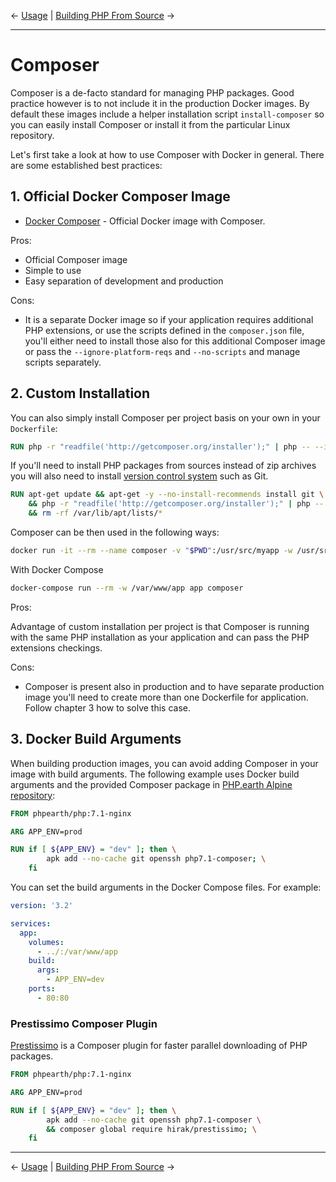 &larr; [Usage](02-usage.md) | [Building PHP From Source](04-php.md) &rarr;

---

# Composer

Composer is a de-facto standard for managing PHP packages. Good practice however
is to not include it in the production Docker images. By default these images
include a helper installation script `install-composer` so you can easily install
Composer or install it from the particular Linux repository.

Let's first take a look at how to use Composer with Docker in general. There are
some established best practices:

## 1. Official Docker Composer Image

* [Docker Composer](https://hub.docker.com/_/composer/) - Official Docker image
  with Composer.

Pros:

* Official Composer image
* Simple to use
* Easy separation of development and production

Cons:

* It is a separate Docker image so if your application requires additional PHP
  extensions, or use the scripts defined in the `composer.json` file, you'll
  either need to install those also for this additional Composer image or pass
  the `--ignore-platform-reqs` and `--no-scripts` and manage scripts separately.

## 2. Custom Installation

You can also simply install Composer per project basis on your own in your
`Dockerfile`:

```Dockerfile
RUN php -r "readfile('http://getcomposer.org/installer');" | php -- --install-dir=/usr/bin/ --filename=composer
```

If you'll need to install PHP packages from sources instead of zip archives you
will also need to install
[version control system](https://getcomposer.org/doc/00-intro.md#system-requirements)
such as Git.

```Dockerfile
RUN apt-get update && apt-get -y --no-install-recommends install git \
    && php -r "readfile('http://getcomposer.org/installer');" | php -- --install-dir=/usr/bin/ --filename=composer \
    && rm -rf /var/lib/apt/lists/*
```

Composer can be then used in the following ways:

```bash
docker run -it --rm --name composer -v "$PWD":/usr/src/myapp -w /usr/src/myapp php-app composer
```

With Docker Compose

```bash
docker-compose run --rm -w /var/www/app app composer
```

Pros:

Advantage of custom installation per project is that Composer is running with the
same PHP installation as your application and can pass the PHP extensions checkings.

Cons:

* Composer is present also in production and to have separate production image
  you'll need to create more than one Dockerfile for application. Follow chapter
  3 how to solve this case.

## 3. Docker Build Arguments

When building production images, you can avoid adding Composer in your image with
build arguments. The following example uses Docker build arguments and the provided
Composer package in [PHP.earth Alpine repository](https://alpine.php.earth):

```Dockerfile
FROM phpearth/php:7.1-nginx

ARG APP_ENV=prod

RUN if [ ${APP_ENV} = "dev" ]; then \
        apk add --no-cache git openssh php7.1-composer; \
    fi
```

You can set the build arguments in the Docker Compose files. For example:

```yaml
version: '3.2'

services:
  app:
    volumes:
      - ../:/var/www/app
    build:
      args:
        - APP_ENV=dev
    ports:
      - 80:80
```

### Prestissimo Composer Plugin

[Prestissimo](https://github.com/hirak/prestissimo) is a Composer plugin for faster
parallel downloading of PHP packages.

```Dockerfile
FROM phpearth/php:7.1-nginx

ARG APP_ENV=prod

RUN if [ ${APP_ENV} = "dev" ]; then \
        apk add --no-cache git openssh php7.1-composer \
        && composer global require hirak/prestissimo; \
    fi
```

---
&larr; [Usage](02-usage.md) | [Building PHP From Source](04-php.md) &rarr;
